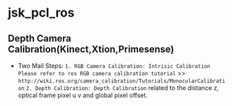 # jsk_pcl_ros

## Depth Camera Calibration(Kinect,Xtion,Primesense)
* Two Mail Steps:
  `1. RGB Camera Calibration: Intrisic Calibration` `Please refer to ros RGB camera calibration tutorial` >> `http://wiki.ros.org/camera_calibration/Tutorials/MonocularCalibration`
  `2. Depth Calibration: Depth Calibration` related to the distance z, optical frame pixel u v and global pixel offset.

